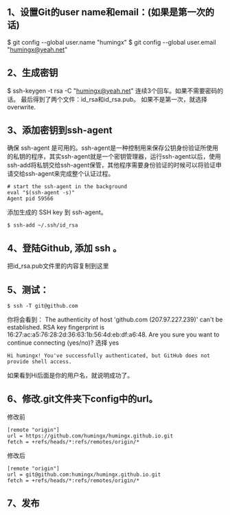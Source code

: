 ## 1、设置Git的user name和email：(如果是第一次的话)
$ git config --global user.name "humingx"
$ git config --global user.email "humingx@yeah.net"
## 2、生成密钥
$ ssh-keygen -t rsa -C "humingx@yeah.net"
连续3个回车。如果不需要密码的话。
最后得到了两个文件：id_rsa和id_rsa.pub。
如果不是第一次，就选择overwrite.

## 3、添加密钥到ssh-agent
确保 ssh-agent 是可用的。ssh-agent是一种控制用来保存公钥身份验证所使用的私钥的程序，其实ssh-agent就是一个密钥管理器，运行ssh-agent以后，使用ssh-add将私钥交给ssh-agent保管，其他程序需要身份验证的时候可以将验证申请交给ssh-agent来完成整个认证过程。

    # start the ssh-agent in the background
    eval "$(ssh-agent -s)"
    Agent pid 59566
添加生成的 SSH key 到 ssh-agent。

    $ ssh-add ~/.ssh/id_rsa


## 4、登陆Github, 添加 ssh 。
把id_rsa.pub文件里的内容复制到这里
## 5、测试：
    $ ssh -T git@github.com
你将会看到：
    The authenticity of host 'github.com (207.97.227.239)' can't be established.
    RSA key fingerprint is 16:27:ac:a5:76:28:2d:36:63:1b:56:4d:eb:df:a6:48.
    Are you sure you want to continue connecting (yes/no)?
选择 yes

    Hi humingx! You've successfully authenticated, but GitHub does not provide shell access.
如果看到Hi后面是你的用户名，就说明成功了。


## 6、修改.git文件夹下config中的url。
修改前

    [remote "origin"]
    url = https://github.com/humingx/humingx.github.io.git
    fetch = +refs/heads/*:refs/remotes/origin/*
修改后

    [remote "origin"]
    url = git@github.com:humingx/humingx.github.io.git
    fetch = +refs/heads/*:refs/remotes/origin/*
## 7、发布
